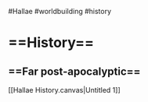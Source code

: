 #Hallae #worldbuilding #history

# ==History==
## ==Far post-apocalyptic==
	
[[Hallae History.canvas|Untitled 1]]